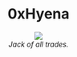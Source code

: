 <h1 align='center'>0xHyena</h1>
<div id='lol'align='center'>
    <img src="https://thumbs.gfycat.com/HospitableMerryIndianrockpython-size_restricted.gif">
</div>
<div id='text' align='center'>
   <i>Jack of all trades.</i>
